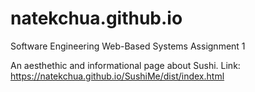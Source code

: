 # natekchua.github.io
Software Engineering Web-Based Systems Assignment 1

An aesthethic and informational page about Sushi.
Link: https://natekchua.github.io/SushiMe/dist/index.html
